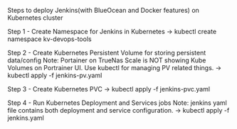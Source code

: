 Steps to deploy Jenkins(with BlueOcean and Docker features) on Kubernetes cluster

Step 1 - Create Namespace for Jenkins in Kubernetes 
-> kubectl create namespace kv-devops-tools

Step 2 - Create Kubernetes Persistent Volume for storing persistent data/config
Note: Portainer on TrueNas Scale is NOT showing Kube Volumes on Portrainer UI. Use kubectl for managing PV related things.
-> kubectl apply -f jenkins-pv.yaml

Step 3 - Create Kubernetes PVC
-> kubectl apply -f jenkins-pvc.yaml

Step 4 - Run Kubernetes Deployment and Services jobs
Note: jenkins yaml file contains both deployment and service configuration.
-> kubectl apply -f jenkins.yaml